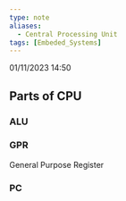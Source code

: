 ```yaml
---
type: note
aliases:
  - Central Processing Unit
tags: [Embeded_Systems]
---
```

01/11/2023 14:50

 



## Parts of CPU

### ALU

### GPR
General Purpose Register

### PC
